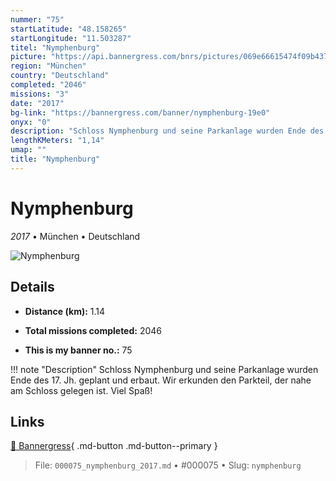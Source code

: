 ```yaml
---
nummer: "75"
startLatitude: "48.158265"
startLongitude: "11.503287"
titel: "Nymphenburg"
picture: "https://api.bannergress.com/bnrs/pictures/069e66615474f09b4374fee4f40390be"
region: "München"
country: "Deutschland"
completed: "2046"
missions: "3"
date: "2017"
bg-link: "https://bannergress.com/banner/nymphenburg-19e0"
onyx: "0"
description: "Schloss Nymphenburg und seine Parkanlage wurden Ende des 17. Jh. geplant und erbaut. Wir erkunden den Parkteil, der nahe am Schloss gelegen ist. Viel Spaß!"
lengthKMeters: "1,14"
umap: ""
title: "Nymphenburg"
---
```

# Nymphenburg

*2017* • München • Deutschland

![Nymphenburg](https://api.bannergress.com/bnrs/pictures/069e66615474f09b4374fee4f40390be)

## Details
- **Distance (km):** 1.14

- **Total missions completed:** 2046
- **This is my banner no.:** 75


!!! note "Description"
    Schloss Nymphenburg und seine Parkanlage wurden Ende des 17. Jh. geplant und erbaut. Wir erkunden den Parkteil, der nahe am Schloss gelegen ist. Viel Spaß!



## Links
[🔗 Bannergress](https://bannergress.com/banner/nymphenburg-19e0){ .md-button .md-button--primary }



> File: `000075_nymphenburg_2017.md` • #000075 • Slug: `nymphenburg`
